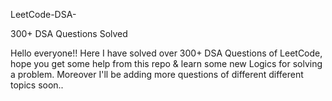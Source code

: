 LeetCode-DSA-

300+ DSA Questions Solved

Hello everyone!! 
Here I have solved over 300+ DSA Questions of LeetCode, hope you get some help from this repo & learn some new Logics for solving a problem. Moreover I'll be adding more questions of different different topics soon..
